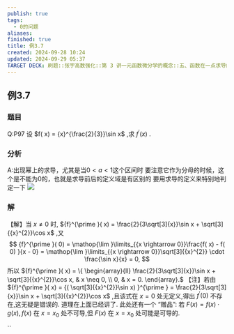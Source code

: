 ```yaml
---
publish: true
tags:
  - 0的问题
aliases: 
finished: true
title: 例3.7
created: 2024-09-28 10:24
updated: 2024-09-29 05:37
TARGET DECK: 刷题::张宇高数强化::第 3 讲一元函数微分学的概念::五、函数在一点求导的问题::例3.7
---
```

## 例3.7
### 题目
Q:P97 设 $f( x) = {x}^{\frac{2}{3}}\sin x$ ,求 ${f}^{\prime }( x)$ .
### 分析
A:出现幂上的求导，尤其是当$0<a<1$这个区间时
要注意它作为分母的时候，这个是不能为0的，也就是求导前后的定义域是有区别的
要用求导的定义来特别地判定一下
![](https://img.hwenyi.live/202409291336082.webp)
### 解
【解】当 $x \neq 0$ 时, ${f}^{\prime }( x) = \frac{2}{3\sqrt[3]{x}}\sin x + \sqrt[3]{{x}^{2}}\cos x$ ,又
$$
{f}^{\prime }( 0) = \mathop{\lim }\limits_{{x \rightarrow 0}}\frac{f( x) - f( 0) }{x - 0} = \mathop{\lim }\limits_{{x \rightarrow 0}}\sqrt[3]{{x}^{2}} \cdot \frac{\sin x}{x} = 0,
$$
所以 ${f}^{\prime }( x) = \{ \begin{array}{ll} \frac{2}{3\sqrt[3]{x}}\sin x + \sqrt[3]{{x}^{2}}\cos x, & x \neq 0, \\ 0, & x = 0. \end{array}.$
【注】若由 ${f}^{\prime }( x) = {( \sqrt[3]{{x}^{2}}\sin x) }^{\prime } = \frac{2}{3\sqrt[3]{x}}\sin x + \sqrt[3]{{x}^{2}}\cos x$ ,且该式在 $x = 0$ 处无定义,得出 ${f}^{\prime }( 0)$ 不存在,这无疑是错误的.
道理在上面已经讲了.
此处还有一个 “赠品”: 若 $F( x) = f( x) \cdot g( x), f( x)$ 在 $x = {x}_{0}$ 处不可导,但 $F( x)$ 在 $x = {x}_{0}$ 处可能是可导的.


``